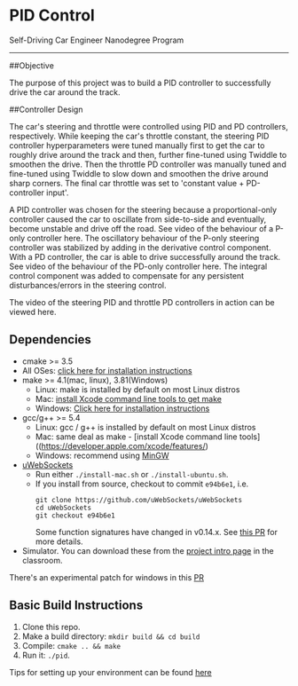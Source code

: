 # PID Control
Self-Driving Car Engineer Nanodegree Program

---

##Objective

The purpose of this project was to build a PID controller to successfully drive the car around the track. 

##Controller Design

The car's steering and throttle were controlled using PID and PD controllers, respectively. While keeping the car's throttle constant, the steering PID controller hyperparameters were tuned manually first to get the car to roughly drive around the track and then, further fine-tuned using Twiddle to smoothen the drive. Then the throttle PD controller was manually tuned and fine-tuned using Twiddle to slow down and smoothen the drive around sharp corners. The final car throttle was set to 'constant value + PD-controller input'.

A PID controller was chosen for the steering because a proportional-only controller caused the car to oscillate from side-to-side and eventually, become unstable and drive off the road. See video of the behaviour of a P-only controller here. The oscillatory behaviour of the P-only steering controller was stabilized by adding in the derivative control component. With a PD controller, the car is able to drive successfully around the track. See video of the behaviour of the PD-only controller here. The integral control component was added to compensate for any persistent disturbances/errors in the steering control.

The video of the steering PID and throttle PD controllers in action can be viewed here.

## Dependencies

* cmake >= 3.5
 * All OSes: [click here for installation instructions](https://cmake.org/install/)
* make >= 4.1(mac, linux), 3.81(Windows)
  * Linux: make is installed by default on most Linux distros
  * Mac: [install Xcode command line tools to get make](https://developer.apple.com/xcode/features/)
  * Windows: [Click here for installation instructions](http://gnuwin32.sourceforge.net/packages/make.htm)
* gcc/g++ >= 5.4
  * Linux: gcc / g++ is installed by default on most Linux distros
  * Mac: same deal as make - [install Xcode command line tools]((https://developer.apple.com/xcode/features/)
  * Windows: recommend using [MinGW](http://www.mingw.org/)
* [uWebSockets](https://github.com/uWebSockets/uWebSockets)
  * Run either `./install-mac.sh` or `./install-ubuntu.sh`.
  * If you install from source, checkout to commit `e94b6e1`, i.e.
    ```
    git clone https://github.com/uWebSockets/uWebSockets 
    cd uWebSockets
    git checkout e94b6e1
    ```
    Some function signatures have changed in v0.14.x. See [this PR](https://github.com/udacity/CarND-MPC-Project/pull/3) for more details.
* Simulator. You can download these from the [project intro page](https://github.com/udacity/self-driving-car-sim/releases) in the classroom.

There's an experimental patch for windows in this [PR](https://github.com/udacity/CarND-PID-Control-Project/pull/3)

## Basic Build Instructions

1. Clone this repo.
2. Make a build directory: `mkdir build && cd build`
3. Compile: `cmake .. && make`
4. Run it: `./pid`. 

Tips for setting up your environment can be found [here](https://classroom.udacity.com/nanodegrees/nd013/parts/40f38239-66b6-46ec-ae68-03afd8a601c8/modules/0949fca6-b379-42af-a919-ee50aa304e6a/lessons/f758c44c-5e40-4e01-93b5-1a82aa4e044f/concepts/23d376c7-0195-4276-bdf0-e02f1f3c665d)
